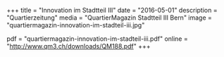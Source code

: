 +++
title = "Innovation im Stadtteil III"
date = "2016-05-01"
description = "Quartierzeitung"
media = "QuartierMagazin Stadtteil III Bern"
image = "quartiermagazin-innovation-im-stadteil-iii.jpg"

pdf = "quartiermagazin-innovation-im-stadteil-iii.pdf"
online = "http://www.qm3.ch/downloads/QM188.pdf"
+++
